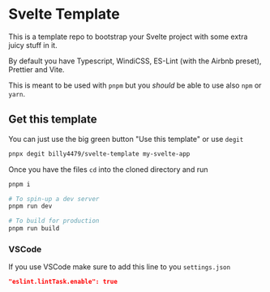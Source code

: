# Svelte Template

This is a template repo to bootstrap your Svelte project with some extra juicy stuff in it.

By default you have Typescript, WindiCSS, ES-Lint (with the Airbnb preset), Prettier and Vite.

This is meant to be used with `pnpm` but you _should_ be able to use also `npm` or `yarn`.

## Get this template

You can just use the big green button "Use this template" or use `degit`

```bash
pnpx degit billy4479/svelte-template my-svelte-app
```

Once you have the files `cd` into the cloned directory and run

```bash
pnpm i

# To spin-up a dev server
pnpm run dev

# To build for production
pnpm run build
```

### VSCode

If you use VSCode make sure to add this line to you `settings.json`

```json
"eslint.lintTask.enable": true
```
